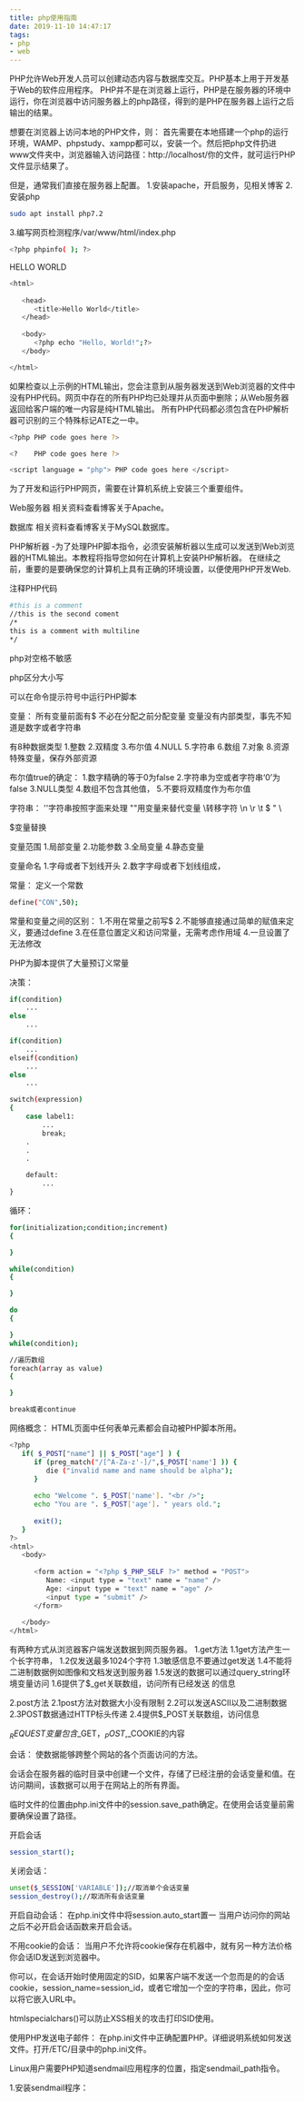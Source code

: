```yaml
---
title: php使用指南
date: 2019-11-10 14:47:17
tags:
- php
- web
---
```

PHP允许Web开发人员可以创建动态内容与数据库交互。PHP基本上用于开发基于Web的软件应用程序。
PHP并不是在浏览器上运行，PHP是在服务器的环境中运行，你在浏览器中访问服务器上的php路径，得到的是PHP在服务器上运行之后输出的结果。

想要在浏览器上访问本地的PHP文件，则：
首先需要在本地搭建一个php的运行环境，WAMP、phpstudy、xampp都可以，安装一个。然后把php文件扔进www文件夹中，浏览器输入访问路径：http://localhost/你的文件，就可运行PHP文件显示结果了。

但是，通常我们直接在服务器上配置。
1.安装apache，开启服务，见相关博客
2.安装php
```bash
sudo apt install php7.2
```
3.编写网页检测程序/var/www/html/index.php
```bash
<?php phpinfo( ); ?>
```

HELLO WORLD
```bash
<html>
   
   <head>
      <title>Hello World</title>
   </head>
   
   <body>
      <?php echo "Hello, World!";?>
   </body>

</html>
```
如果检查以上示例的HTML输出，您会注意到从服务器发送到Web浏览器的文件中没有PHP代码。网页中存在的所有PHP均已处理并从页面中删除；从Web服务器返回给客户端的唯一内容是纯HTML输出。
所有PHP代码都必须包含在PHP解析器可识别的三个特殊标记ATE之一中。
```bash
<?php PHP code goes here ?>

<?    PHP code goes here ?>

<script language = "php"> PHP code goes here </script>
```

为了开发和运行PHP网页，需要在计算机系统上安装三个重要组件。

Web服务器 
相关资料查看博客关于Apache。

数据库 
相关资料查看博客关于MySQL数据库。

PHP解析器 
-为了处理PHP脚本指令，必须安装解析器以生成可以发送到Web浏览器的HTML输出。本教程将指导您如何在计算机上安装PHP解析器。
在继续之前，重要的是要确保您的计算机上具有正确的环境设置，以便使用PHP开发Web.

注释PHP代码
```bash
#this is a comment
//this is the second coment
/*
this is a comment with multiline
*/
```

php对空格不敏感

php区分大小写

可以在命令提示符号中运行PHP脚本

变量：
所有变量前面有$
不必在分配之前分配变量
变量没有内部类型，事先不知道是数字或者字符串

有8种数据类型
1.整数
2.双精度
3.布尔值
4.NULL
5.字符串
6.数组
7.对象
8.资源 特殊变量，保存外部资源

布尔值true的确定：
1.数字精确的等于0为false
2.字符串为空或者字符串‘0’为false
3.NULL类型
4.数组不包含其他值，
5.不要将双精度作为布尔值

字符串：
''字符串按照字面来处理
""用变量来替代变量
\转移字符
\n
\r
\t
\$
\"
\\

$变量替换

变量范围
1.局部变量
2.功能参数
3.全局变量
4.静态变量

变量命名
1.字母或者下划线开头
2.数字字母或者下划线组成，

常量：
定义一个常数
```bash
define("CON",50);
```

常量和变量之间的区别：
1.不用在常量之前写$
2.不能够直接通过简单的赋值来定义，要通过define
3.在任意位置定义和访问常量，无需考虑作用域
4.一旦设置了无法修改

PHP为脚本提供了大量预订义常量

决策：
```bash
if(condition)
	...
else
	...

if(condition)
	...
elseif(condition)
	...
else
	...

switch(expression)
{
	case label1:
		...
		break;
	.
	.
	.

	default:
		...
}
```

循环：
```bash
for(initialization;condition;increment)
{

}

while(condition)
{

}

do
{

}
while(condition);

//遍历数组
foreach(array as value)
{

}

break或者continue
```

网络概念：
HTML页面中任何表单元素都会自动被PHP脚本所用。

```bash
<?php
   if( $_POST["name"] || $_POST["age"] ) {
      if (preg_match("/[^A-Za-z'-]/",$_POST['name'] )) {
         die ("invalid name and name should be alpha");
      }
      
      echo "Welcome ". $_POST['name']. "<br />";
      echo "You are ". $_POST['age']. " years old.";
      
      exit();
   }
?>
<html>
   <body>
   
      <form action = "<?php $_PHP_SELF ?>" method = "POST">
         Name: <input type = "text" name = "name" />
         Age: <input type = "text" name = "age" />
         <input type = "submit" />
      </form>
      
   </body>
</html>
```

有两种方式从浏览器客户端发送数据到网页服务器。
1.get方法
	1.1get方法产生一个长字符串，
	1.2仅发送最多1024个字符
	1.3敏感信息不要通过get发送
	1.4不能将二进制数据例如图像和文档发送到服务器
	1.5发送的数据可以通过query_string环境变量访问
	1.6提供了$_get关联数组，访问所有已经发送 的信息

2.post方法
	2.1post方法对数据大小没有限制
	2.2可以发送ASCII以及二进制数据
	2.3POST数据通过HTTP标头传递
	2.4提供$_POST关联数组，访问信息

$_REQUEST变量
包含$_GET，$_POST,$_COOKIE的内容

会话：
使数据能够跨整个网站的各个页面访问的方法。

会话会在服务器的临时目录中创建一个文件，存储了已经注册的会话变量和值。在访问期间，该数据可以用于在网站上的所有界面。

临时文件的位置由php.ini文件中的session.save_path确定。在使用会话变量前需要确保设置了路径。

开启会话
```bash
session_start();
```
关闭会话：
```bash
unset($_SESSION['VARIABLE']);//取消单个会话变量
session_destroy();//取消所有会话变量
```

开启自动会话：
在php.ini文件中将session.auto_start置一
当用户访问你的网站之后不必开启会话函数来开启会话。

不用cookie的会话：
当用户不允许将cookie保存在机器中，就有另一种方法价格你会话ID发送到浏览器中。

你可以，在会话开始时使用固定的SID，如果客户端不发送一个忽而是的的会话cookie，session_name=session_id，或者它增加一个空的字符串，因此，你可以将它嵌入URL中。

htmlspecialchars()可以防止XSS相关的攻击打印SID使用。

使用PHP发送电子邮件：
在php.ini文件中正确配置PHP。详细说明系统如何发送文件。打开/ETC/目录中的php.ini文件。

Linux用户需要PHP知道sendmail应用程序的位置，指定sendmail_path指令。

1.安装sendmail程序：


